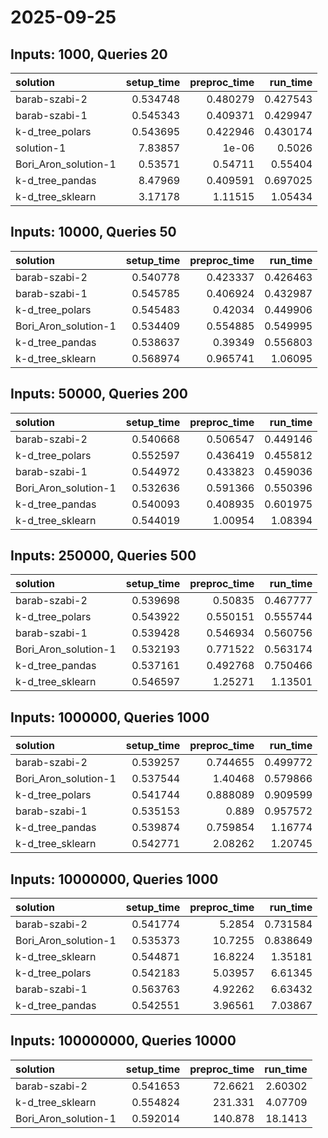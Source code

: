 # 2025-09-25

## Inputs: 1000, Queries 20

| solution             |   setup_time |   preproc_time |   run_time |
|:---------------------|-------------:|---------------:|-----------:|
| barab-szabi-2        |     0.534748 |       0.480279 |   0.427543 |
| barab-szabi-1        |     0.545343 |       0.409371 |   0.429947 |
| k-d_tree_polars      |     0.543695 |       0.422946 |   0.430174 |
| solution-1           |     7.83857  |       1e-06    |   0.5026   |
| Bori_Aron_solution-1 |     0.53571  |       0.54711  |   0.55404  |
| k-d_tree_pandas      |     8.47969  |       0.409591 |   0.697025 |
| k-d_tree_sklearn     |     3.17178  |       1.11515  |   1.05434  |

## Inputs: 10000, Queries 50

| solution             |   setup_time |   preproc_time |   run_time |
|:---------------------|-------------:|---------------:|-----------:|
| barab-szabi-2        |     0.540778 |       0.423337 |   0.426463 |
| barab-szabi-1        |     0.545785 |       0.406924 |   0.432987 |
| k-d_tree_polars      |     0.545483 |       0.42034  |   0.449906 |
| Bori_Aron_solution-1 |     0.534409 |       0.554885 |   0.549995 |
| k-d_tree_pandas      |     0.538637 |       0.39349  |   0.556803 |
| k-d_tree_sklearn     |     0.568974 |       0.965741 |   1.06095  |

## Inputs: 50000, Queries 200

| solution             |   setup_time |   preproc_time |   run_time |
|:---------------------|-------------:|---------------:|-----------:|
| barab-szabi-2        |     0.540668 |       0.506547 |   0.449146 |
| k-d_tree_polars      |     0.552597 |       0.436419 |   0.455812 |
| barab-szabi-1        |     0.544972 |       0.433823 |   0.459036 |
| Bori_Aron_solution-1 |     0.532636 |       0.591366 |   0.550396 |
| k-d_tree_pandas      |     0.540093 |       0.408935 |   0.601975 |
| k-d_tree_sklearn     |     0.544019 |       1.00954  |   1.08394  |

## Inputs: 250000, Queries 500

| solution             |   setup_time |   preproc_time |   run_time |
|:---------------------|-------------:|---------------:|-----------:|
| barab-szabi-2        |     0.539698 |       0.50835  |   0.467777 |
| k-d_tree_polars      |     0.543922 |       0.550151 |   0.555744 |
| barab-szabi-1        |     0.539428 |       0.546934 |   0.560756 |
| Bori_Aron_solution-1 |     0.532193 |       0.771522 |   0.563174 |
| k-d_tree_pandas      |     0.537161 |       0.492768 |   0.750466 |
| k-d_tree_sklearn     |     0.546597 |       1.25271  |   1.13501  |

## Inputs: 1000000, Queries 1000

| solution             |   setup_time |   preproc_time |   run_time |
|:---------------------|-------------:|---------------:|-----------:|
| barab-szabi-2        |     0.539257 |       0.744655 |   0.499772 |
| Bori_Aron_solution-1 |     0.537544 |       1.40468  |   0.579866 |
| k-d_tree_polars      |     0.541744 |       0.888089 |   0.909599 |
| barab-szabi-1        |     0.535153 |       0.889    |   0.957572 |
| k-d_tree_pandas      |     0.539874 |       0.759854 |   1.16774  |
| k-d_tree_sklearn     |     0.542771 |       2.08262  |   1.20745  |

## Inputs: 10000000, Queries 1000

| solution             |   setup_time |   preproc_time |   run_time |
|:---------------------|-------------:|---------------:|-----------:|
| barab-szabi-2        |     0.541774 |        5.2854  |   0.731584 |
| Bori_Aron_solution-1 |     0.535373 |       10.7255  |   0.838649 |
| k-d_tree_sklearn     |     0.544871 |       16.8224  |   1.35181  |
| k-d_tree_polars      |     0.542183 |        5.03957 |   6.61345  |
| barab-szabi-1        |     0.563763 |        4.92262 |   6.63432  |
| k-d_tree_pandas      |     0.542551 |        3.96561 |   7.03867  |

## Inputs: 100000000, Queries 10000

| solution             |   setup_time |   preproc_time |   run_time |
|:---------------------|-------------:|---------------:|-----------:|
| barab-szabi-2        |     0.541653 |        72.6621 |    2.60302 |
| k-d_tree_sklearn     |     0.554824 |       231.331  |    4.07709 |
| Bori_Aron_solution-1 |     0.592014 |       140.878  |   18.1413  |